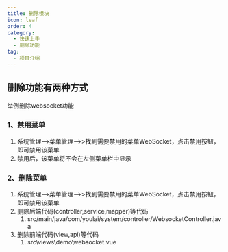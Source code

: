 ```yaml
---
title: 删除模块
icon: leaf
order: 4
category:
  - 快速上手
  - 删除功能
tag:
  - 项目介绍
---
```

## 删除功能有两种方式
举例删除websocket功能
### 1、禁用菜单
1. 系统管理-->菜单管理-->>找到需要禁用的菜单WebSocket，点击禁用按钮，即可禁用该菜单
2. 禁用后，该菜单将不会在左侧菜单栏中显示
### 2、删除菜单
1. 系统管理-->菜单管理-->>找到需要禁用的菜单WebSocket，点击禁用按钮，即可禁用该菜单
2. 删除后端代码(controller,service,mapper)等代码
   1. src/main/java/com/youlai/system/controller/WebsocketController.java
3. 删除前端代码(view,api)等代码
   1. src\views\demo\websocket.vue
